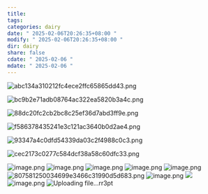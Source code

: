 ```yaml
---
title: 
tags: 
categories: dairy
date: " 2025-02-06T20:26:35+08:00 "
modify: " 2025-02-06T20:26:35+08:00 "
dir: dairy
share: false
cdate: " 2025-02-06 "
mdate: " 2025-02-06 "
---
```

![abc134a310212fc4ece2ffc65865dd43.png](https://raw.githubusercontent.com/Tendourisu/images/master/202502062027135.png)

![bc9b2e71adb08764ac322ea5820b3a4c.png](https://raw.githubusercontent.com/Tendourisu/images/master/202502062027772.png)

![88dc20fc2cb2bc8c25ef36d7abd3ff9e.png](https://raw.githubusercontent.com/Tendourisu/images/master/202502062027877.png)

![f586378435241e3c121ac3640b0d2ae4.png](https://raw.githubusercontent.com/Tendourisu/images/master/202502062027348.png)

![93347a4c0dfd54339da03c2f4988c0c3.png](https://raw.githubusercontent.com/Tendourisu/images/master/202502062027691.png)

![cec2173c0277c584dcf38a58c60dfc33.png](https://raw.githubusercontent.com/Tendourisu/images/master/202502062026355.png)

![image.png](https://raw.githubusercontent.com/Tendourisu/images/master/202502062026393.png)
![image.png](https://raw.githubusercontent.com/Tendourisu/images/master/202502062040951.png)
![image.png](https://raw.githubusercontent.com/Tendourisu/images/master/202502062050800.png)
![image.png](https://raw.githubusercontent.com/Tendourisu/images/master/202502062052197.png)
![image.png](https://raw.githubusercontent.com/Tendourisu/images/master/202502062100119.png)
![807581250034699e3466c31990d5d683.png](https://raw.githubusercontent.com/Tendourisu/images/master/202502062110123.png)
![image.png](https://raw.githubusercontent.com/Tendourisu/images/master/202502062116971.png)
![](https://raw.githubusercontent.com/Tendourisu/images/master/202502062140542.png)
![image.png](https://raw.githubusercontent.com/Tendourisu/images/master/202502062140869.png)
![Uploading file...rr3pt]()
